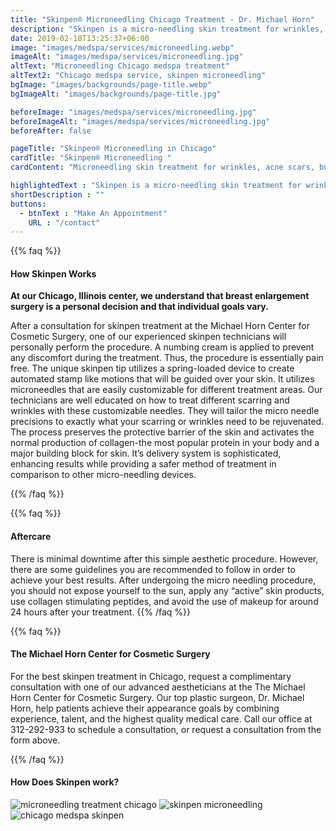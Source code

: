 ```yaml
---
title: "Skinpen® Microneedling Chicago Treatment - Dr. Michael Horn"
description: "Skinpen is a micro-needling skin treatment for wrinkles, acne scars, burns and more, with micro skin punctures, which forces the body to repair itself with new beautiful skin. "
date: 2019-02-18T13:25:37+06:00
image: "images/medspa/services/microneedling.webp"
imageAlt: "images/medspa/services/microneedling.jpg"
altText: "Microneedling Chicago medspa treatment"
altText2: "Chicago medspa service, skinpen microneedling"
bgImage: "images/backgrounds/page-title.webp"
bgImageAlt: "images/backgrounds/page-title.jpg"

beforeImage: "images/medspa/services/microneedling.jpg"
beforeImageAlt: "images/medspa/services/microneedling.jpg"
beforeAfter: false

pageTitle: "Skinpen® Microneedling in Chicago"
cardTitle: "Skinpen® Microneedling "
cardContent: "Microneedling skin treatment for wrinkles, acne scars, burn scars and more."

highlightedText : "Skinpen is a micro-needling skin treatment for wrinkles, acne scars, burn scars and more, with micro skin punctures, which forces the body to repair itself with new beautiful skin"
shortDescription : ""
buttons:
  - btnText : "Make An Appointment"
    URL : "/contact"
---
```


{{% faq %}}

#### How Skinpen Works

**At our Chicago, Illinois center, we understand that breast enlargement surgery is a personal decision and that individual goals vary.**

After a consultation for skinpen treatment at the Michael Horn Center for Cosmetic Surgery, one of our experienced skinpen technicians will personally perform the procedure. A numbing cream is applied to prevent any discomfort during the treatment. Thus, the procedure is essentially pain free. The unique skinpen tip utilizes a spring-loaded device to create automated stamp like motions that will be guided over your skin. It utilizes microneedles that are easily customizable for different treatment areas. Our technicians are well educated on how to treat different scarring and wrinkles with these customizable needles. They will tailor the micro needle precisions to exactly what your scarring or wrinkles need to be rejuvenated. The process preserves the protective barrier of the skin and activates the normal production of collagen-the most popular protein in your body and a major building block for skin. It’s delivery system is sophisticated, enhancing results while providing a safer method of treatment in comparison to other micro-needling devices.

{{% /faq %}}

{{% faq %}}

#### Aftercare

There is minimal downtime after this simple aesthetic procedure. However, there are some guidelines you are recommended to follow in order to achieve your best results. After undergoing the micro needling procedure, you should not expose yourself to the sun, apply any “active” skin products, use collagen stimulating peptides, and avoid the use of makeup for around 24 hours after your treatment.
{{% /faq %}}

{{% faq %}}

#### The Michael Horn Center for Cosmetic Surgery

For the best skinpen treatment in Chicago, request a complimentary consultation with one of our advanced aestheticians at the The Michael Horn Center for Cosmetic Surgery. Our top plastic surgeon, Dr. Michael Horn, help patients achieve their appearance goals by combining experience, talent, and the highest quality medical care. Call our office at 312-292-933 to schedule a consultation, or request a consultation from the form above.

{{% /faq %}}



#### How Does Skinpen work?
![microneedling treatment chicago](../../images/medspa/dermapenStudies-Phase-One.png "Micheal Horn Cosmetic Surgery Center MedSpa")
![skinpen microneedling](../../images/medspa/dermapenStudies-Phase-Two.png "Chicago medspa services")
![chicago medspa skinpen](../../images/medspa/dermapenStudies-Phase-Three.png "skin resurfacing")
